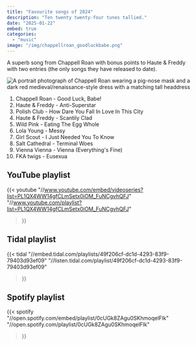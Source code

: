 ```yaml
---
title: "Favourite songs of 2024"
description: "Ten twenty twenty-four tunes tallied."
date: "2025-01-22"
embed: true
categories: 
  - "music"
image: "/img/chappellroan_goodluckbabe.png"
---
```


A superb song from Chappell Roan with bonus points to Haute & Freddy with two entries (the only songs they have released to date).

![A portrait photograph of Chappell Roan wearing a pig-nose mask and a dark red medieval/renaissance-style dress with a matching tall headdress](/img/chappellroan_goodluckbabe.png "Chappell Roan - Good Luck, Babe!")

1. Chappell Roan - Good Luck, Babe!
2. Haute & Freddy - Anti-Superstar
3. Polish Club - How Dare You Fall In Love In This City
4. Haute & Freddy - Scantily Clad
5. Wild Pink - Eating The Egg Whole
6. Lola Young - Messy
7. Girl Scout - I Just Needed You To Know
8. Salt Cathedral - Terminal Woes
9. Vienna Vienna - Vienna (Everything's Fine)
10. FKA twigs - Eusexua

## YouTube playlist
{{< youtube
  "//www.youtube.com/embed/videoseries?list=PL1QX4WW14gfCLmSetx0iOM_FuNCgvhQFJ"
  "//www.youtube.com/playlist?list=PL1QX4WW14gfCLmSetx0iOM_FuNCgvhQFJ"
>}}

## Tidal playlist
{{< tidal
  "//embed.tidal.com/playlists/49f206cf-dc1d-4293-83f9-79403d93ef09"
  "//listen.tidal.com/playlist/49f206cf-dc1d-4293-83f9-79403d93ef09"
>}}

## Spotify playlist
{{< spotify
  "//open.spotify.com/embed/playlist/0cUGk8ZAgu0SKhmoqelFlk"
  "//open.spotify.com/playlist/0cUGk8ZAgu0SKhmoqelFlk"
>}}
